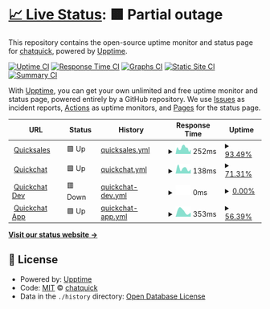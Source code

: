 # [📈 Live Status](https://status.quicksales.vn): <!--live status--> **🟧 Partial outage**

This repository contains the open-source uptime monitor and status page for [chatquick](https://status.quicksales.vn), powered by [Upptime](https://github.com/upptime/upptime).

[![Uptime CI](https://github.com/chatquick/status/workflows/Uptime%20CI/badge.svg)](https://github.com/chatquick/status/actions?query=workflow%3A%22Uptime+CI%22)
[![Response Time CI](https://github.com/chatquick/status/workflows/Response%20Time%20CI/badge.svg)](https://github.com/chatquick/status/actions?query=workflow%3A%22Response+Time+CI%22)
[![Graphs CI](https://github.com/chatquick/status/workflows/Graphs%20CI/badge.svg)](https://github.com/chatquick/status/actions?query=workflow%3A%22Graphs+CI%22)
[![Static Site CI](https://github.com/chatquick/status/workflows/Static%20Site%20CI/badge.svg)](https://github.com/chatquick/status/actions?query=workflow%3A%22Static+Site+CI%22)
[![Summary CI](https://github.com/chatquick/status/workflows/Summary%20CI/badge.svg)](https://github.com/chatquick/status/actions?query=workflow%3A%22Summary+CI%22)

With [Upptime](https://upptime.js.org), you can get your own unlimited and free uptime monitor and status page, powered entirely by a GitHub repository. We use [Issues](https://github.com/chatquick/status/issues) as incident reports, [Actions](https://github.com/chatquick/status/actions) as uptime monitors, and [Pages](https://status.quicksales.vn) for the status page.

<!--start: status pages-->
<!-- This summary is generated by Upptime (https://github.com/upptime/upptime) -->
<!-- Do not edit this manually, your changes will be overwritten -->
<!-- prettier-ignore -->
| URL | Status | History | Response Time | Uptime |
| --- | ------ | ------- | ------------- | ------ |
| <img alt="" src="https://icons.duckduckgo.com/ip3/www.quicksales.vn.ico" height="13"> [Quicksales](https://www.quicksales.vn) | 🟩 Up | [quicksales.yml](https://github.com/chatquick/status/commits/HEAD/history/quicksales.yml) | <details><summary><img alt="Response time graph" src="./graphs/quicksales/response-time-week.png" height="20"> 252ms</summary><br><a href="https://status.quicksales.vn/history/quicksales"><img alt="Response time 1286" src="https://img.shields.io/endpoint?url=https%3A%2F%2Fraw.githubusercontent.com%2Fchatquick%2Fstatus%2FHEAD%2Fapi%2Fquicksales%2Fresponse-time.json"></a><br><a href="https://status.quicksales.vn/history/quicksales"><img alt="24-hour response time 214" src="https://img.shields.io/endpoint?url=https%3A%2F%2Fraw.githubusercontent.com%2Fchatquick%2Fstatus%2FHEAD%2Fapi%2Fquicksales%2Fresponse-time-day.json"></a><br><a href="https://status.quicksales.vn/history/quicksales"><img alt="7-day response time 252" src="https://img.shields.io/endpoint?url=https%3A%2F%2Fraw.githubusercontent.com%2Fchatquick%2Fstatus%2FHEAD%2Fapi%2Fquicksales%2Fresponse-time-week.json"></a><br><a href="https://status.quicksales.vn/history/quicksales"><img alt="30-day response time 1754" src="https://img.shields.io/endpoint?url=https%3A%2F%2Fraw.githubusercontent.com%2Fchatquick%2Fstatus%2FHEAD%2Fapi%2Fquicksales%2Fresponse-time-month.json"></a><br><a href="https://status.quicksales.vn/history/quicksales"><img alt="1-year response time 1286" src="https://img.shields.io/endpoint?url=https%3A%2F%2Fraw.githubusercontent.com%2Fchatquick%2Fstatus%2FHEAD%2Fapi%2Fquicksales%2Fresponse-time-year.json"></a></details> | <details><summary><a href="https://status.quicksales.vn/history/quicksales">93.49%</a></summary><a href="https://status.quicksales.vn/history/quicksales"><img alt="All-time uptime 61.05%" src="https://img.shields.io/endpoint?url=https%3A%2F%2Fraw.githubusercontent.com%2Fchatquick%2Fstatus%2FHEAD%2Fapi%2Fquicksales%2Fuptime.json"></a><br><a href="https://status.quicksales.vn/history/quicksales"><img alt="24-hour uptime 100.00%" src="https://img.shields.io/endpoint?url=https%3A%2F%2Fraw.githubusercontent.com%2Fchatquick%2Fstatus%2FHEAD%2Fapi%2Fquicksales%2Fuptime-day.json"></a><br><a href="https://status.quicksales.vn/history/quicksales"><img alt="7-day uptime 93.49%" src="https://img.shields.io/endpoint?url=https%3A%2F%2Fraw.githubusercontent.com%2Fchatquick%2Fstatus%2FHEAD%2Fapi%2Fquicksales%2Fuptime-week.json"></a><br><a href="https://status.quicksales.vn/history/quicksales"><img alt="30-day uptime 54.99%" src="https://img.shields.io/endpoint?url=https%3A%2F%2Fraw.githubusercontent.com%2Fchatquick%2Fstatus%2FHEAD%2Fapi%2Fquicksales%2Fuptime-month.json"></a><br><a href="https://status.quicksales.vn/history/quicksales"><img alt="1-year uptime 61.05%" src="https://img.shields.io/endpoint?url=https%3A%2F%2Fraw.githubusercontent.com%2Fchatquick%2Fstatus%2FHEAD%2Fapi%2Fquicksales%2Fuptime-year.json"></a></details>
| <img alt="" src="https://icons.duckduckgo.com/ip3/chat.quicksales.vn.ico" height="13"> [Quickchat](https://chat.quicksales.vn) | 🟩 Up | [quickchat.yml](https://github.com/chatquick/status/commits/HEAD/history/quickchat.yml) | <details><summary><img alt="Response time graph" src="./graphs/quickchat/response-time-week.png" height="20"> 138ms</summary><br><a href="https://status.quicksales.vn/history/quickchat"><img alt="Response time 935" src="https://img.shields.io/endpoint?url=https%3A%2F%2Fraw.githubusercontent.com%2Fchatquick%2Fstatus%2FHEAD%2Fapi%2Fquickchat%2Fresponse-time.json"></a><br><a href="https://status.quicksales.vn/history/quickchat"><img alt="24-hour response time 133" src="https://img.shields.io/endpoint?url=https%3A%2F%2Fraw.githubusercontent.com%2Fchatquick%2Fstatus%2FHEAD%2Fapi%2Fquickchat%2Fresponse-time-day.json"></a><br><a href="https://status.quicksales.vn/history/quickchat"><img alt="7-day response time 138" src="https://img.shields.io/endpoint?url=https%3A%2F%2Fraw.githubusercontent.com%2Fchatquick%2Fstatus%2FHEAD%2Fapi%2Fquickchat%2Fresponse-time-week.json"></a><br><a href="https://status.quicksales.vn/history/quickchat"><img alt="30-day response time 964" src="https://img.shields.io/endpoint?url=https%3A%2F%2Fraw.githubusercontent.com%2Fchatquick%2Fstatus%2FHEAD%2Fapi%2Fquickchat%2Fresponse-time-month.json"></a><br><a href="https://status.quicksales.vn/history/quickchat"><img alt="1-year response time 935" src="https://img.shields.io/endpoint?url=https%3A%2F%2Fraw.githubusercontent.com%2Fchatquick%2Fstatus%2FHEAD%2Fapi%2Fquickchat%2Fresponse-time-year.json"></a></details> | <details><summary><a href="https://status.quicksales.vn/history/quickchat">71.31%</a></summary><a href="https://status.quicksales.vn/history/quickchat"><img alt="All-time uptime 42.57%" src="https://img.shields.io/endpoint?url=https%3A%2F%2Fraw.githubusercontent.com%2Fchatquick%2Fstatus%2FHEAD%2Fapi%2Fquickchat%2Fuptime.json"></a><br><a href="https://status.quicksales.vn/history/quickchat"><img alt="24-hour uptime 100.00%" src="https://img.shields.io/endpoint?url=https%3A%2F%2Fraw.githubusercontent.com%2Fchatquick%2Fstatus%2FHEAD%2Fapi%2Fquickchat%2Fuptime-day.json"></a><br><a href="https://status.quicksales.vn/history/quickchat"><img alt="7-day uptime 71.31%" src="https://img.shields.io/endpoint?url=https%3A%2F%2Fraw.githubusercontent.com%2Fchatquick%2Fstatus%2FHEAD%2Fapi%2Fquickchat%2Fuptime-week.json"></a><br><a href="https://status.quicksales.vn/history/quickchat"><img alt="30-day uptime 48.70%" src="https://img.shields.io/endpoint?url=https%3A%2F%2Fraw.githubusercontent.com%2Fchatquick%2Fstatus%2FHEAD%2Fapi%2Fquickchat%2Fuptime-month.json"></a><br><a href="https://status.quicksales.vn/history/quickchat"><img alt="1-year uptime 42.57%" src="https://img.shields.io/endpoint?url=https%3A%2F%2Fraw.githubusercontent.com%2Fchatquick%2Fstatus%2FHEAD%2Fapi%2Fquickchat%2Fuptime-year.json"></a></details>
| <img alt="" src="https://icons.duckduckgo.com/ip3/dev.quicksales.vn.ico" height="13"> [Quickchat Dev](https://dev.quicksales.vn) | 🟥 Down | [quickchat-dev.yml](https://github.com/chatquick/status/commits/HEAD/history/quickchat-dev.yml) | <details><summary><img alt="Response time graph" src="./graphs/quickchat-dev/response-time-week.png" height="20"> 0ms</summary><br><a href="https://status.quicksales.vn/history/quickchat-dev"><img alt="Response time 2552" src="https://img.shields.io/endpoint?url=https%3A%2F%2Fraw.githubusercontent.com%2Fchatquick%2Fstatus%2FHEAD%2Fapi%2Fquickchat-dev%2Fresponse-time.json"></a><br><a href="https://status.quicksales.vn/history/quickchat-dev"><img alt="24-hour response time 0" src="https://img.shields.io/endpoint?url=https%3A%2F%2Fraw.githubusercontent.com%2Fchatquick%2Fstatus%2FHEAD%2Fapi%2Fquickchat-dev%2Fresponse-time-day.json"></a><br><a href="https://status.quicksales.vn/history/quickchat-dev"><img alt="7-day response time 0" src="https://img.shields.io/endpoint?url=https%3A%2F%2Fraw.githubusercontent.com%2Fchatquick%2Fstatus%2FHEAD%2Fapi%2Fquickchat-dev%2Fresponse-time-week.json"></a><br><a href="https://status.quicksales.vn/history/quickchat-dev"><img alt="30-day response time 1537" src="https://img.shields.io/endpoint?url=https%3A%2F%2Fraw.githubusercontent.com%2Fchatquick%2Fstatus%2FHEAD%2Fapi%2Fquickchat-dev%2Fresponse-time-month.json"></a><br><a href="https://status.quicksales.vn/history/quickchat-dev"><img alt="1-year response time 2552" src="https://img.shields.io/endpoint?url=https%3A%2F%2Fraw.githubusercontent.com%2Fchatquick%2Fstatus%2FHEAD%2Fapi%2Fquickchat-dev%2Fresponse-time-year.json"></a></details> | <details><summary><a href="https://status.quicksales.vn/history/quickchat-dev">0.00%</a></summary><a href="https://status.quicksales.vn/history/quickchat-dev"><img alt="All-time uptime 9.38%" src="https://img.shields.io/endpoint?url=https%3A%2F%2Fraw.githubusercontent.com%2Fchatquick%2Fstatus%2FHEAD%2Fapi%2Fquickchat-dev%2Fuptime.json"></a><br><a href="https://status.quicksales.vn/history/quickchat-dev"><img alt="24-hour uptime 0.00%" src="https://img.shields.io/endpoint?url=https%3A%2F%2Fraw.githubusercontent.com%2Fchatquick%2Fstatus%2FHEAD%2Fapi%2Fquickchat-dev%2Fuptime-day.json"></a><br><a href="https://status.quicksales.vn/history/quickchat-dev"><img alt="7-day uptime 0.00%" src="https://img.shields.io/endpoint?url=https%3A%2F%2Fraw.githubusercontent.com%2Fchatquick%2Fstatus%2FHEAD%2Fapi%2Fquickchat-dev%2Fuptime-week.json"></a><br><a href="https://status.quicksales.vn/history/quickchat-dev"><img alt="30-day uptime 1.36%" src="https://img.shields.io/endpoint?url=https%3A%2F%2Fraw.githubusercontent.com%2Fchatquick%2Fstatus%2FHEAD%2Fapi%2Fquickchat-dev%2Fuptime-month.json"></a><br><a href="https://status.quicksales.vn/history/quickchat-dev"><img alt="1-year uptime 9.38%" src="https://img.shields.io/endpoint?url=https%3A%2F%2Fraw.githubusercontent.com%2Fchatquick%2Fstatus%2FHEAD%2Fapi%2Fquickchat-dev%2Fuptime-year.json"></a></details>
| <img alt="" src="https://icons.duckduckgo.com/ip3/app.quicksales.vn.ico" height="13"> [Quickchat App](https://app.quicksales.vn) | 🟩 Up | [quickchat-app.yml](https://github.com/chatquick/status/commits/HEAD/history/quickchat-app.yml) | <details><summary><img alt="Response time graph" src="./graphs/quickchat-app/response-time-week.png" height="20"> 353ms</summary><br><a href="https://status.quicksales.vn/history/quickchat-app"><img alt="Response time 662" src="https://img.shields.io/endpoint?url=https%3A%2F%2Fraw.githubusercontent.com%2Fchatquick%2Fstatus%2FHEAD%2Fapi%2Fquickchat-app%2Fresponse-time.json"></a><br><a href="https://status.quicksales.vn/history/quickchat-app"><img alt="24-hour response time 266" src="https://img.shields.io/endpoint?url=https%3A%2F%2Fraw.githubusercontent.com%2Fchatquick%2Fstatus%2FHEAD%2Fapi%2Fquickchat-app%2Fresponse-time-day.json"></a><br><a href="https://status.quicksales.vn/history/quickchat-app"><img alt="7-day response time 353" src="https://img.shields.io/endpoint?url=https%3A%2F%2Fraw.githubusercontent.com%2Fchatquick%2Fstatus%2FHEAD%2Fapi%2Fquickchat-app%2Fresponse-time-week.json"></a><br><a href="https://status.quicksales.vn/history/quickchat-app"><img alt="30-day response time 754" src="https://img.shields.io/endpoint?url=https%3A%2F%2Fraw.githubusercontent.com%2Fchatquick%2Fstatus%2FHEAD%2Fapi%2Fquickchat-app%2Fresponse-time-month.json"></a><br><a href="https://status.quicksales.vn/history/quickchat-app"><img alt="1-year response time 662" src="https://img.shields.io/endpoint?url=https%3A%2F%2Fraw.githubusercontent.com%2Fchatquick%2Fstatus%2FHEAD%2Fapi%2Fquickchat-app%2Fresponse-time-year.json"></a></details> | <details><summary><a href="https://status.quicksales.vn/history/quickchat-app">56.39%</a></summary><a href="https://status.quicksales.vn/history/quickchat-app"><img alt="All-time uptime 19.69%" src="https://img.shields.io/endpoint?url=https%3A%2F%2Fraw.githubusercontent.com%2Fchatquick%2Fstatus%2FHEAD%2Fapi%2Fquickchat-app%2Fuptime.json"></a><br><a href="https://status.quicksales.vn/history/quickchat-app"><img alt="24-hour uptime 100.00%" src="https://img.shields.io/endpoint?url=https%3A%2F%2Fraw.githubusercontent.com%2Fchatquick%2Fstatus%2FHEAD%2Fapi%2Fquickchat-app%2Fuptime-day.json"></a><br><a href="https://status.quicksales.vn/history/quickchat-app"><img alt="7-day uptime 56.39%" src="https://img.shields.io/endpoint?url=https%3A%2F%2Fraw.githubusercontent.com%2Fchatquick%2Fstatus%2FHEAD%2Fapi%2Fquickchat-app%2Fuptime-week.json"></a><br><a href="https://status.quicksales.vn/history/quickchat-app"><img alt="30-day uptime 14.34%" src="https://img.shields.io/endpoint?url=https%3A%2F%2Fraw.githubusercontent.com%2Fchatquick%2Fstatus%2FHEAD%2Fapi%2Fquickchat-app%2Fuptime-month.json"></a><br><a href="https://status.quicksales.vn/history/quickchat-app"><img alt="1-year uptime 19.69%" src="https://img.shields.io/endpoint?url=https%3A%2F%2Fraw.githubusercontent.com%2Fchatquick%2Fstatus%2FHEAD%2Fapi%2Fquickchat-app%2Fuptime-year.json"></a></details>

<!--end: status pages-->

[**Visit our status website →**](https://status.quicksales.vn)

## 📄 License

- Powered by: [Upptime](https://github.com/upptime/upptime)
- Code: [MIT](./LICENSE) © [chatquick](https://status.quicksales.vn)
- Data in the `./history` directory: [Open Database License](https://opendatacommons.org/licenses/odbl/1-0/)
